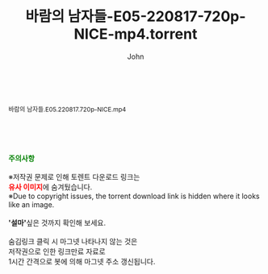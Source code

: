 ﻿---
layout: post
title:  "바람의 남자들-E05-220817-720p-NICE-mp4.torrent"
author: John
categories: [ 방송/음악 ]
tags: [  ]
image:  
description: "바람의 남자들-E05-220817-720p-NICE-mp4 torrent 정보 공유"
toc: true
toc_sticky: true
---

<br>
<div class="view-img">
<a class="view_image" href="http://torrentmobile62.com/bbs/view_image.php?fn=%2Fdata%2Ffile%2Fmusic%2F469716874_4MZaxGV9_54b38d5a4bb711b05b78dc4646d2c18bff90a206.jpg" target="_blank"><img alt="" class="img-tag" content="http://torrentmobile62.com/data/file/music/469716874_4MZaxGV9_54b38d5a4bb711b05b78dc4646d2c18bff90a206.jpg" itemprop="image" src="http://torrentmobile62.com/data/file/music/469716874_4MZaxGV9_54b38d5a4bb711b05b78dc4646d2c18bff90a206.jpg"/></a></div><div class="view-content" itemprop="description">
<p><span style="font-size:12px;">바람의 남자들.E05.220817.720p-NICE.mp4</span> </p> </div>
    
<br><br><br>
<p data-ke-size="size16"><b><span style="color: green;">주의사항</span></b><br /><br />※저작권 문제로 인해 토렌트 다운로드 링크는<br /><b><span style="color: red;">유사 이미지</span></b>에 숨겨뒀습니다.<br />※Due to copyright issues, the torrent download link is hidden where it looks like an image.<br /><br /><b>'설마'</b>싶은 것까지 확인해 보세요.<br /><br />숨김링크 클릭 시 마그넷 나타나지 않는 것은<br />저작권으로 인한 링크만료 자료로<br />1시간 간격으로 봇에 의해 마그넷 주소 갱신됩니다.</p>
